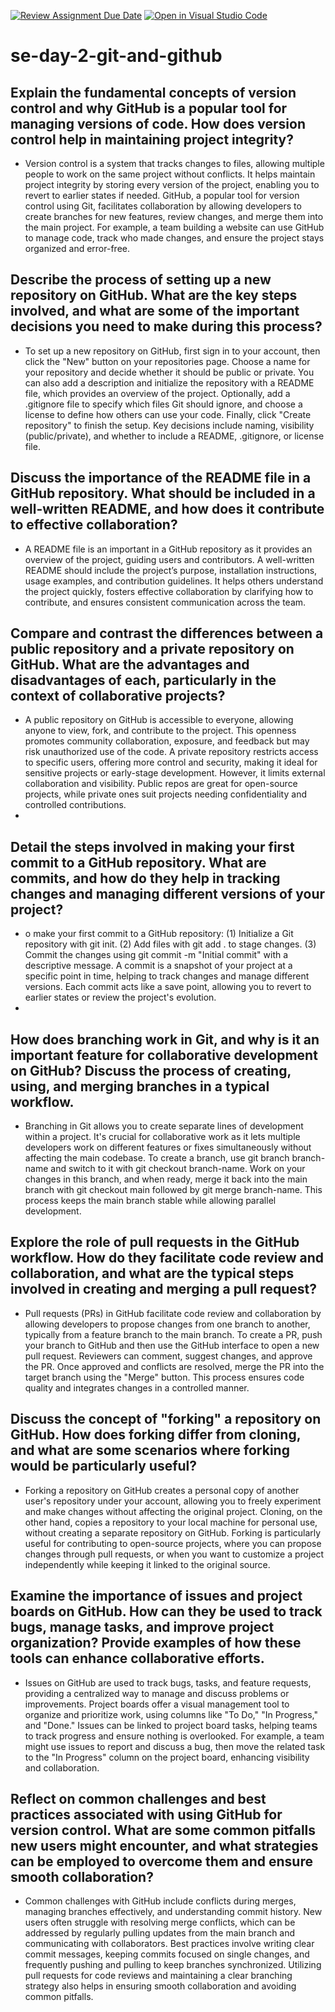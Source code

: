 [![Review Assignment Due Date](https://classroom.github.com/assets/deadline-readme-button-22041afd0340ce965d47ae6ef1cefeee28c7c493a6346c4f15d667ab976d596c.svg)](https://classroom.github.com/a/8wgCKhpZ)
[![Open in Visual Studio Code](https://classroom.github.com/assets/open-in-vscode-2e0aaae1b6195c2367325f4f02e2d04e9abb55f0b24a779b69b11b9e10269abc.svg)](https://classroom.github.com/online_ide?assignment_repo_id=15588250&assignment_repo_type=AssignmentRepo)
# se-day-2-git-and-github
## Explain the fundamental concepts of version control and why GitHub is a popular tool for managing versions of code. How does version control help in maintaining project integrity?

- Version control is a system that tracks changes to files, allowing multiple people to work on the same project without conflicts. It helps maintain project integrity by storing every version of the project, enabling you to revert to earlier states if needed. GitHub, a popular tool for version control using Git, facilitates collaboration by allowing developers to create branches for new features, review changes, and merge them into the main project. For example, a team building a website can use GitHub to manage code, track who made changes, and ensure the project stays organized and error-free.

## Describe the process of setting up a new repository on GitHub. What are the key steps involved, and what are some of the important decisions you need to make during this process?

- To set up a new repository on GitHub, first sign in to your account, then click the "New" button on your repositories page. Choose a name for your repository and decide whether it should be public or private. You can also add a description and initialize the repository with a README file, which provides an overview of the project. Optionally, add a .gitignore file to specify which files Git should ignore, and choose a license to define how others can use your code. Finally, click "Create repository" to finish the setup. Key decisions include naming, visibility (public/private), and whether to include a README, .gitignore, or license file.

## Discuss the importance of the README file in a GitHub repository. What should be included in a well-written README, and how does it contribute to effective collaboration?

- A README file is an important in a GitHub repository as it provides an overview of the project, guiding users and contributors. A well-written README should include the project’s purpose, installation instructions, usage examples, and contribution guidelines. It helps others understand the project quickly, fosters effective collaboration by clarifying how to contribute, and ensures consistent communication across the team.


## Compare and contrast the differences between a public repository and a private repository on GitHub. What are the advantages and disadvantages of each, particularly in the context of collaborative projects?

- A public repository on GitHub is accessible to everyone, allowing anyone to view, fork, and contribute to the project. This openness promotes community collaboration, exposure, and feedback but may risk unauthorized use of the code. A private repository restricts access to specific users, offering more control and security, making it ideal for sensitive projects or early-stage development. However, it limits external collaboration and visibility. Public repos are great for open-source projects, while private ones suit projects needing confidentiality and controlled contributions.
- 
## Detail the steps involved in making your first commit to a GitHub repository. What are commits, and how do they help in tracking changes and managing different versions of your project?

- o make your first commit to a GitHub repository: (1) Initialize a Git repository with git init. (2) Add files with git add . to stage changes. (3) Commit the changes using git commit -m "Initial commit" with a descriptive message. A commit is a snapshot of your project at a specific point in time, helping to track changes and manage different versions. Each commit acts like a save point, allowing you to revert to earlier states or review the project's evolution.
- 
## How does branching work in Git, and why is it an important feature for collaborative development on GitHub? Discuss the process of creating, using, and merging branches in a typical workflow. 

- Branching in Git allows you to create separate lines of development within a project. It's crucial for collaborative work as it lets multiple developers work on different features or fixes simultaneously without affecting the main codebase. To create a branch, use git branch branch-name and switch to it with git checkout branch-name. Work on your changes in this branch, and when ready, merge it back into the main branch with git checkout main followed by git merge branch-name. This process keeps the main branch stable while allowing parallel development.

## Explore the role of pull requests in the GitHub workflow. How do they facilitate code review and collaboration, and what are the typical steps involved in creating and merging a pull request? 

- Pull requests (PRs) in GitHub facilitate code review and collaboration by allowing developers to propose changes from one branch to another, typically from a feature branch to the main branch. To create a PR, push your branch to GitHub and then use the GitHub interface to open a new pull request. Reviewers can comment, suggest changes, and approve the PR. Once approved and conflicts are resolved, merge the PR into the target branch using the "Merge" button. This process ensures code quality and integrates changes in a controlled manner.

## Discuss the concept of "forking" a repository on GitHub. How does forking differ from cloning, and what are some scenarios where forking would be particularly useful? 

- Forking a repository on GitHub creates a personal copy of another user's repository under your account, allowing you to freely experiment and make changes without affecting the original project. Cloning, on the other hand, copies a repository to your local machine for personal use, without creating a separate repository on GitHub. Forking is particularly useful for contributing to open-source projects, where you can propose changes through pull requests, or when you want to customize a project independently while keeping it linked to the original source.

## Examine the importance of issues and project boards on GitHub. How can they be used to track bugs, manage tasks, and improve project organization? Provide examples of how these tools can enhance collaborative efforts. 

- Issues on GitHub are used to track bugs, tasks, and feature requests, providing a centralized way to manage and discuss problems or improvements. Project boards offer a visual management tool to organize and prioritize work, using columns like "To Do," "In Progress," and "Done." Issues can be linked to project board tasks, helping teams to track progress and ensure nothing is overlooked. For example, a team might use issues to report and discuss a bug, then move the related task to the "In Progress" column on the project board, enhancing visibility and collaboration.

## Reflect on common challenges and best practices associated with using GitHub for version control. What are some common pitfalls new users might encounter, and what strategies can be employed to overcome them and ensure smooth collaboration? 

- Common challenges with GitHub include conflicts during merges, managing branches effectively, and understanding commit history. New users often struggle with resolving merge conflicts, which can be addressed by regularly pulling updates from the main branch and communicating with collaborators. Best practices involve writing clear commit messages, keeping commits focused on single changes, and frequently pushing and pulling to keep branches synchronized. Utilizing pull requests for code reviews and maintaining a clear branching strategy also helps in ensuring smooth collaboration and avoiding common pitfalls.
